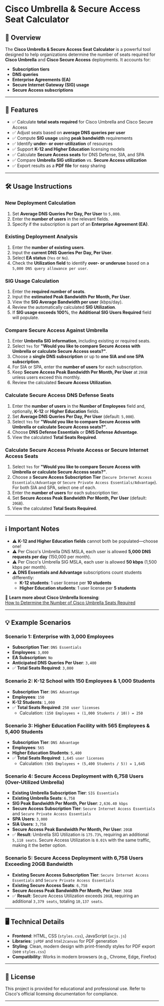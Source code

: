 ﻿# Cisco Umbrella & Secure Access Seat Calculator

## 📌 Overview
The **Cisco Umbrella & Secure Access Seat Calculator** is a powerful tool designed to help organizations determine the number of seats required for **Cisco Umbrella** and **Cisco Secure Access** deployments. It accounts for:

- **Subscription tiers**
- **DNS queries**
- **Enterprise Agreements (EA)**
- **Secure Internet Gateway (SIG) usage**
- **Secure Access subscriptions**

---

## 🚀 Features
- ✅ Calculate **total seats required** for Cisco Umbrella and Cisco Secure Access
- ✅ Adjust seats based on **average DNS queries per user**
- ✅ Compute **SIG usage** using **peak bandwidth** requirements
- ✅ Identify **under- or over-utilization** of resources
- ✅ Support **K-12 and Higher Education** licensing models
- ✅ Calculate **Secure Access seats** for DNS Defense, SIA, and SPA
- ✅ Compare **Umbrella SIG utilization** vs. **Secure Access utilization**
- ✅ Export results as a **PDF file** for easy sharing

---

## 🛠 Usage Instructions

### New Deployment Calculation
1. Set **Average DNS Queries Per Day, Per User** to `5,000`.
2. Enter the **number of users** in the relevant fields.
3. Specify if the subscription is part of an **Enterprise Agreement (EA)**.

### Existing Deployment Analysis
1. Enter the **number of existing users**.
2. Input the **current DNS Queries Per Day, Per User**.
3. Select **EA status** (`Yes` or `No`).
4. Check the **Utilization field** to identify **over- or underuse** based on a `5,000 DNS query allowance per user`.

### SIG Usage Calculation
1. Enter the **required number of seats**.
2. Input the **estimated Peak Bandwidth Per Month, Per User**.
3. View the **SIG Average Bandwidth per user** (kbps/day).
4. Review the automatically calculated **SIG Utilization**.
5. If **SIG usage exceeds 100%**, the **Additional SIG Users Required** field will populate.

### Compare Secure Access Against Umbrella
1. Enter **Umbrella SIG information**, including existing or required seats.
2. Select `Yes` for **"Would you like to compare Secure Access with Umbrella or calculate Secure Access seats?"**.
3. Choose a **single DNS subscription** or up to **one SIA and one SPA subscription**.
4. For SIA or SPA, enter the **number of users** for each subscription.
5. Keep **Secure Access Peak Bandwidth Per Month, Per User** at `20GB` unless users exceed this monthly.
6. Review the calculated **Secure Access Utilization**.

### Calculate Secure Access DNS Defense Seats
1. Enter the **number of users** in the **Number of Employees** field and, optionally, **K-12** or **Higher Education** fields.
2. Set **Average DNS Queries Per Day, Per User** (default: `5,000`).
3. Select `Yes` for **"Would you like to compare Secure Access with Umbrella or calculate Secure Access seats?"**.
4. Choose **DNS Defense Essentials** or **DNS Defense Advantage**.
5. View the calculated **Total Seats Required**.

### Calculate Secure Access Private Access or Secure Internet Access Seats
1. Select `Yes` for **"Would you like to compare Secure Access with Umbrella or calculate Secure Access seats?"**.
2. Choose a **Secure Access Subscription Tier** (`Secure Internet Access Essentials/Advantage` or `Secure Private Access Essentials/Advantage`). For both SIA and SPA, select one of each.
3. Enter the **number of users** for each subscription tier.
4. Set **Secure Access Peak Bandwidth Per Month, Per User** (default: `20GB`).
5. View the calculated **Total Seats Required**.

---

## ℹ️ Important Notes
- ⚠️ **K-12 and Higher Education fields** cannot both be populated—choose one!
- ⚠️ Per Cisco's Umbrella DNS MSLA, each user is allowed **5,000 DNS requests per day** (150,000 per month).
- ⚠️ Per Cisco's Umbrella SIG MSLA, each user is allowed **50 kbps** (1,500 kbps per month).
- ⚠️ **DNS Essentials and Advantage** subscriptions count students differently:
  - **K-12 students**: 1 user license per **10 students**
  - **Higher Education students**: 1 user license per **5 students**

🔗 **Learn more about Cisco Umbrella licensing**:  
[How to Determine the Number of Cisco Umbrella Seats Required](https://networkwizkid.com/2024/03/07/how-to-determine-the-number-of-cisco-umbrella-seats-required/)

---

## 💡 Example Scenarios

### Scenario 1: Enterprise with 3,000 Employees
- **Subscription Tier**: `DNS Essentials`
- **Employees**: `3,000`
- **EA Subscription**: `No`
- **Anticipated DNS Queries Per User**: `3,400`
- ✅ **Total Seats Required**: `3,000`

### Scenario 2: K-12 School with 150 Employees & 1,000 Students
- **Subscription Tier**: `DNS Advantage`
- **Employees**: `150`
- **K-12 Students**: `1,000`
- ✅ **Total Seats Required**: `250 user licenses`  
  - Calculation: `(150 Employees + (1,000 Students / 10)) = 250`

### Scenario 3: Higher Education Facility with 565 Employees & 5,400 Students
- **Subscription Tier**: `DNS Advantage`
- **Employees**: `565`
- **Higher Education Students**: `5,400`
- ✅ **Total Seats Required**: `1,645 user licenses`  
  - Calculation: `(565 Employees + (5,400 Students / 5)) = 1,645`

### Scenario 4: Secure Access Deployment with 6,758 Users (Over-Utilized Umbrella)
- **Existing Umbrella Subscription Tier**: `SIG Essentials`
- **Existing Umbrella Seats**: `6,758`
- **SIG Peak Bandwidth Per Month, Per User**: `2,636.40 kbps`
- **Secure Access Subscription Tier**: `Secure Internet Access Essentials` and `Secure Private Access Essentials`
- **SPA Users**: `3,000`
- **SIA Users**: `3,758`
- **Secure Access Peak Bandwidth Per Month, Per User**: `20GB`
- ✅ **Result**: Umbrella SIG Utilization is `175.73%`, requiring an additional `5,118 seats`. Secure Access Utilization is `0.01%` with the same traffic, making it the better option.

### Scenario 5: Secure Access Deployment with 6,758 Users Exceeding 20GB Bandwidth
- **Existing Secure Access Subscription Tier**: `Secure Internet Access Essentials` and `Secure Private Access Essentials`
- **Existing Secure Access Seats**: `6,758`
- **Secure Access Peak Bandwidth Per Month, Per User**: `30GB`
- ✅ **Result**: Secure Access Utilization exceeds `20GB`, requiring an additional `3,379 seats`, totaling `10,137 seats`.

---

## 🖥️ Technical Details
- **Frontend**: HTML, CSS (`styles.css`), JavaScript (`ucjs.js`)
- **Libraries**: `jsPDF` and `html2canvas` for PDF generation
- **Styling**: Clean, modern design with print-friendly styles for PDF export (see `styles.css`)
- **Compatibility**: Works in modern browsers (e.g., Chrome, Edge, Firefox)

---

## 📄 License
This project is provided for educational and professional use. Refer to Cisco's official licensing documentation for compliance.

---
